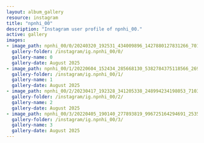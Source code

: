 ```yaml
---
layout: album_gallery
resource: instagram
title: "npnhi_00"
description: "Instagram user profile of npnhi_00."
active: gallery
images:
- image_path: npnhi_00/0/20240320_192531_434009896_1427880127831266_7010472295001184862_n.jpg
  gallery-folder: /instagram/ig.npnhi_00/0/
  gallery-name: 0
  gallery-date: August 2025
- image_path: npnhi_00/1/20220604_152434_285668130_5382784375118566_269566126333136998_n.jpg
  gallery-folder: /instagram/ig.npnhi_00/1/
  gallery-name: 1
  gallery-date: August 2025
- image_path: npnhi_00/2/20230417_192328_341205338_248994234198053_7103349594032484797_n.jpg
  gallery-folder: /instagram/ig.npnhi_00/2/
  gallery-name: 2
  gallery-date: August 2025
- image_path: npnhi_00/3/20220405_190140_277893819_996725164294691_2535748980280524753_n.jpg
  gallery-folder: /instagram/ig.npnhi_00/3/
  gallery-name: 3
  gallery-date: August 2025
---
```

